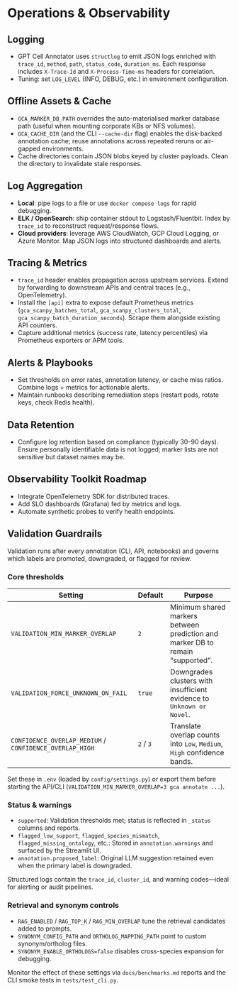 # Operations & Observability

## Logging
- GPT Cell Annotator uses `structlog` to emit JSON logs enriched with `trace_id`, `method`, `path`, `status_code`, `duration_ms`. Each response includes `X-Trace-Id` and `X-Process-Time-ms` headers for correlation.
- Tuning: set `LOG_LEVEL` (INFO, DEBUG, etc.) in environment configuration.

## Offline Assets & Cache
- `GCA_MARKER_DB_PATH` overrides the auto-materialised marker database path (useful when mounting corporate KBs or NFS volumes).
- `GCA_CACHE_DIR` (and the CLI `--cache-dir` flag) enables the disk-backed annotation cache; reuse annotations across repeated reruns or air-gapped environments.
- Cache directories contain JSON blobs keyed by cluster payloads. Clean the directory to invalidate stale responses.

## Log Aggregation
- **Local**: pipe logs to a file or use `docker compose logs` for rapid debugging.
- **ELK / OpenSearch**: ship container stdout to Logstash/Fluentbit. Index by `trace_id` to reconstruct request/response flows.
- **Cloud providers**: leverage AWS CloudWatch, GCP Cloud Logging, or Azure Monitor. Map JSON logs into structured dashboards and alerts.

## Tracing & Metrics
- `trace_id` header enables propagation across upstream services. Extend by forwarding to downstream APIs and central traces (e.g., OpenTelemetry).
- Install the `[api]` extra to expose default Prometheus metrics (`gca_scanpy_batches_total`, `gca_scanpy_clusters_total`, `gca_scanpy_batch_duration_seconds`). Scrape them alongside existing API counters.
- Capture additional metrics (success rate, latency percentiles) via Prometheus exporters or APM tools.

## Alerts & Playbooks
- Set thresholds on error rates, annotation latency, or cache miss ratios. Combine logs + metrics for actionable alerts.
- Maintain runbooks describing remediation steps (restart pods, rotate keys, check Redis health).

## Data Retention
- Configure log retention based on compliance (typically 30–90 days). Ensure personally identifiable data is not logged; marker lists are not sensitive but dataset names may be.

## Observability Toolkit Roadmap
- Integrate OpenTelemetry SDK for distributed traces.
- Add SLO dashboards (Grafana) fed by metrics and logs.
- Automate synthetic probes to verify health endpoints.

## Validation Guardrails

Validation runs after every annotation (CLI, API, notebooks) and governs which labels are promoted, downgraded, or flagged for review.

### Core thresholds

| Setting | Default | Purpose |
| --- | --- | --- |
| `VALIDATION_MIN_MARKER_OVERLAP` | `2` | Minimum shared markers between prediction and marker DB to remain “supported”. |
| `VALIDATION_FORCE_UNKNOWN_ON_FAIL` | `true` | Downgrades clusters with insufficient evidence to `Unknown or Novel`. |
| `CONFIDENCE_OVERLAP_MEDIUM` / `CONFIDENCE_OVERLAP_HIGH` | `2` / `3` | Translate overlap counts into `Low`, `Medium`, `High` confidence bands. |

Set these in `.env` (loaded by `config/settings.py`) or export them before starting the API/CLI (`VALIDATION_MIN_MARKER_OVERLAP=3 gca annotate ...`).

### Status & warnings

- `supported`: Validation thresholds met; status is reflected in `_status` columns and reports.
- `flagged_low_support`, `flagged_species_mismatch`, `flagged_missing_ontology`, etc.: Stored in `annotation.warnings` and surfaced by the Streamlit UI.
- `annotation.proposed_label`: Original LLM suggestion retained even when the primary label is downgraded.

Structured logs contain the `trace_id`, `cluster_id`, and warning codes—ideal for alerting or audit pipelines.

### Retrieval and synonym controls

- `RAG_ENABLED` / `RAG_TOP_K` / `RAG_MIN_OVERLAP` tune the retrieval candidates added to prompts.
- `SYNONYM_CONFIG_PATH` and `ORTHOLOG_MAPPING_PATH` point to custom synonym/ortholog files.
- `SYNONYM_ENABLE_ORTHOLOGS=false` disables cross-species expansion for debugging.

Monitor the effect of these settings via `docs/benchmarks.md` reports and the CLI smoke tests in `tests/test_cli.py`.
